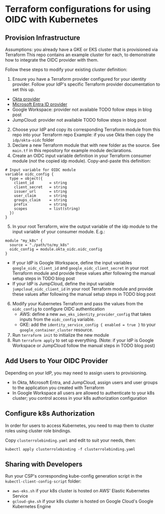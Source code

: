 # Terraform configurations for using OIDC with Kubernetes

## Provision Infrastructure

Assumptions: you already have a GKE or EKS cluster that is provisioned via Terraform
This repo contains an example cluster for each, to demonstrate how to integrate the OIDC provider with them.

Follow these steps to modify your existing cluster definition:

1. Ensure you have a Terraform provider configured for your identity provider. 
   Follow your IdP's specific Terraform provider documentation to set this up.
  - [Okta provider](https://registry.terraform.io/providers/okta/okta/latest/docs)
  - [Microsoft Entra ID provider](https://registry.terraform.io/providers/hashicorp/azuread/latest/docs)
  - Google Workspace: provider not available TODO follow steps in blog post
  - JumpCloud: provider not available TODO follow steps in blog post
2. Choose your IdP and copy its corresponding Terraform module from this repo into your Terraform repo
   Example: if you use Okta then copy the `idp/okta-oidc` folder
3. Declare a new Terraform module that with new folder as the source. See `main.tf` in
   this repository for example module declarations.
4. Create an OIDC input variable definition in your Terraform consumer module (_not_ the copied idp
   module). Copy-and-paste this definition:

```
# Input variable for OIDC module
variable oidc_config {
  type = object({
    client_id       = string
    client_secret   = string
    issuer_url      = string
    user_claim      = string
    groups_claim    = string
    prefix          = string
    scopes          = list(string)
  })
}
```

5. In your root Terraform, wire the output variable of the idp module to the
   input variable of your consumer module. E.g.:

```
module "my_k8s" {
  source = "./path/to/my_k8s"
  oidc_config = module.okta_oidc.oidc_config
}
```
  - If your IdP is Google Workspace, define the input variables `google_oidc_client_id` and `google_oidc_client_secret` in your root Terraform module and provide these values after following the manual setup steps in TODO blog post
  - If your IdP is JumpCloud, define the input variable `jumpcloud_oidc_client_id` in your root Terraform module and provide these values after following the manual setup steps in TODO blog post


6. Modify your Kubernetes Terraform and pass the values from the `oidc_config` to configure OIDC authentication
   - AWS: define a new `aws_eks_identity_provider_config` that takes inputs from the `oidc_config` variable.
   - GKE: add the `identity_service_config { enabled = true }` to your `google_container_cluster` resource.
7. Run `terraform init` to initialize the new module
8. Run `terraform apply` to set up everything. (Note: if your IdP is Google Workspace or JumpCloud follow the manual steps in TODO blog post)

## Add Users to Your OIDC Provider

Depending on your IdP, you may need to assign users to provisioning.

- In Okta, Microsoft Entra, and JumpCloud, assign users and user groups to the application you created with Terraform
- In Google Workspace all users are allowed to authenticate to your k8s cluster; you control access in your k8s authorization configuration

## Configure k8s Authorization

In order for users to access Kubernetes, you need to map them to cluster roles using cluster role bindings.

Copy `clusterrolebinding.yaml` and edit to suit your needs, then:

```
kubectl apply clusterrolebinding -f clusterrolebinding.yaml
```

## Sharing with Developers

Run your CSP's corresponding kube-config generation script in the `kubectl-client-config-script` folder:
- `aws-eks.sh` if your k8s cluster is hosted on AWS' Elastic Kubernetes Service
- `gcloud-gke.sh` if your k8s cluster is hosted on Google Cloud's Google Kubernetes Engine
